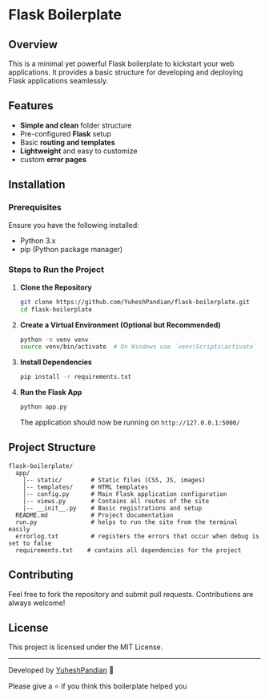 # Flask Boilerplate

## Overview
This is a minimal yet powerful Flask boilerplate to kickstart your web applications. It provides a basic structure for developing and deploying Flask applications seamlessly.

## Features
- **Simple and clean** folder structure
- Pre-configured **Flask** setup
- Basic **routing and templates**
- **Lightweight** and easy to customize
- custom **error pages**

## Installation

### Prerequisites
Ensure you have the following installed:
- Python 3.x
- pip (Python package manager)

### Steps to Run the Project
1. **Clone the Repository**
   ```bash
   git clone https://github.com/YuheshPandian/flask-boilerplate.git
   cd flask-boilerplate
   ```

2. **Create a Virtual Environment (Optional but Recommended)**
   ```bash
   python -m venv venv
   source venv/bin/activate  # On Windows use `venv\Scripts\activate`
   ```

3. **Install Dependencies**
   ```bash
   pip install -r requirements.txt
   ```

4. **Run the Flask App**
   ```bash
   python app.py
   ```
   The application should now be running on `http://127.0.0.1:5000/`

## Project Structure
```
flask-boilerplate/
  app/
    │-- static/        # Static files (CSS, JS, images)
    │-- templates/     # HTML templates
    │-- config.py      # Main Flask application configuration
    |-- views.py       # Contains all routes of the site
    |-- __init__.py    # Basic registrations and setup
  README.md            # Project documentation
  run.py               # helps to run the site from the terminal easily
  errorlog.txt         # registers the errors that occur when debug is set to false
  requirements.txt    # contains all dependencies for the project
```

## Contributing
Feel free to fork the repository and submit pull requests. Contributions are always welcome!

## License
This project is licensed under the MIT License.

---
Developed by [YuheshPandian](https://github.com/YuheshPandian) 🚀

Please give a ⭐ if you think this boilerplate helped you

